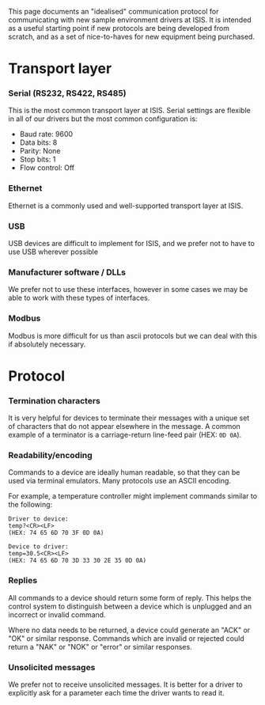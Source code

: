 This page documents an "idealised" communication protocol for communicating with new sample environment drivers at ISIS. It is intended as a useful starting point if new protocols are being developed from scratch, and as a set of nice-to-haves for new equipment being purchased.

# Transport layer

### Serial (RS232, RS422, RS485)

This is the most common transport layer at ISIS. Serial settings are flexible in all of our drivers but the most common configuration is:
- Baud rate: 9600
- Data bits: 8
- Parity: None
- Stop bits: 1
- Flow control: Off

### Ethernet

Ethernet is a commonly used and well-supported transport layer at ISIS.

### USB

USB devices are difficult to implement for ISIS, and we prefer not to have to use USB wherever possible

### Manufacturer software / DLLs

We prefer not to use these interfaces, however in some cases we may be able to work with these types of interfaces.

### Modbus

Modbus is more difficult for us than ascii protocols but we can deal with this if absolutely necessary.

# Protocol

### Termination characters

It is very helpful for devices to terminate their messages with a unique set of characters that do not appear elsewhere in the message. A common example of a terminator is a carriage-return line-feed pair (HEX: `0D 0A`).

### Readability/encoding

Commands to a device are ideally human readable, so that they can be used via terminal emulators. Many protocols use an ASCII encoding.

For example, a temperature controller might implement commands similar to the following:

```
Driver to device:
temp?<CR><LF>
(HEX: 74 65 6D 70 3F 0D 0A)

Device to driver:
temp=30.5<CR><LF>
(HEX: 74 65 6D 70 3D 33 30 2E 35 0D 0A)
```

### Replies

All commands to a device should return some form of reply. This helps the control system to distinguish between a device which is unplugged and an incorrect or invalid command.

Where no data needs to be returned, a device could generate an "ACK" or "OK" or similar response. Commands which are invalid or rejected could return a "NAK" or "NOK" or "error" or similar responses.

### Unsolicited messages

We prefer not to receive unsolicited messages. It is better for a driver to explicitly ask for a parameter each time the driver wants to read it.